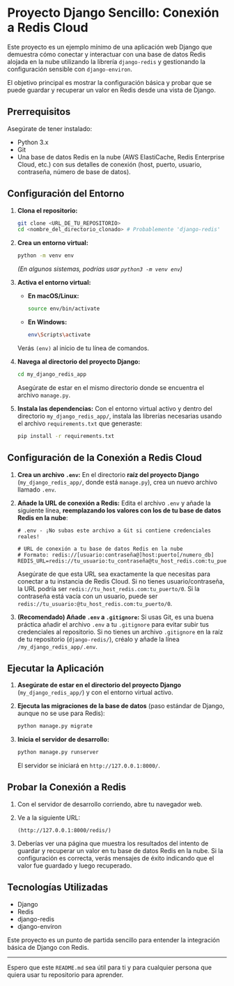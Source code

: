 # Proyecto Django Sencillo: Conexión a Redis Cloud

Este proyecto es un ejemplo mínimo de una aplicación web Django que demuestra cómo conectar y interactuar con una base de datos Redis alojada en la nube utilizando la librería `django-redis` y gestionando la configuración sensible con `django-environ`.

El objetivo principal es mostrar la configuración básica y probar que se puede guardar y recuperar un valor en Redis desde una vista de Django.

## Prerrequisitos

Asegúrate de tener instalado:

* Python 3.x
* Git
* Una base de datos Redis en la nube (AWS ElastiCache, Redis Enterprise Cloud, etc.) con sus detalles de conexión (host, puerto, usuario, contraseña, número de base de datos).

## Configuración del Entorno

1.  **Clona el repositorio:**
    ```bash
    git clone <URL_DE_TU_REPOSITORIO>
    cd <nombre_del_directorio_clonado> # Probablemente 'django-redis'
    ```

2.  **Crea un entorno virtual:**
    ```bash
    python -m venv env
    ```
    *(En algunos sistemas, podrías usar `python3 -m venv env`)*

3.  **Activa el entorno virtual:**
    * **En macOS/Linux:**
        ```bash
        source env/bin/activate
        ```
    * **En Windows:**
        ```bash
        env\Scripts\activate
        ```
    Verás `(env)` al inicio de tu línea de comandos.

4.  **Navega al directorio del proyecto Django:**
    ```bash
    cd my_django_redis_app
    ```
    Asegúrate de estar en el mismo directorio donde se encuentra el archivo `manage.py`.

5.  **Instala las dependencias:**
    Con el entorno virtual activo y dentro del directorio `my_django_redis_app/`, instala las librerías necesarias usando el archivo `requirements.txt` que generaste:
    ```bash
    pip install -r requirements.txt
    ```

## Configuración de la Conexión a Redis Cloud

1.  **Crea un archivo `.env`:**
    En el directorio **raíz del proyecto Django** (`my_django_redis_app/`, donde está `manage.py`), crea un nuevo archivo llamado `.env`.

2.  **Añade la URL de conexión a Redis:**
    Edita el archivo `.env` y añade la siguiente línea, **reemplazando los valores con los de tu base de datos Redis en la nube**:

    ```dotenv
    # .env - ¡No subas este archivo a Git si contiene credenciales reales!

    # URL de conexión a tu base de datos Redis en la nube
    # Formato: redis://[usuario:contraseña@]host:puerto[/numero_db]
    REDIS_URL=redis://tu_usuario:tu_contraseña@tu_host_redis.com:tu_puerto/0
    ```
    Asegúrate de que esta URL sea exactamente la que necesitas para conectar a tu instancia de Redis Cloud. Si no tienes usuario/contraseña, la URL podría ser `redis://tu_host_redis.com:tu_puerto/0`. Si la contraseña está vacía con un usuario, puede ser `redis://tu_usuario:@tu_host_redis.com:tu_puerto/0`.

3.  **(Recomendado) Añade `.env` a `.gitignore`:**
    Si usas Git, es una buena práctica añadir el archivo `.env` a tu `.gitignore` para evitar subir tus credenciales al repositorio. Si no tienes un archivo `.gitignore` en la raíz de tu repositorio (`django-redis/`), créalo y añade la línea `/my_django_redis_app/.env`.

## Ejecutar la Aplicación

1.  **Asegúrate de estar en el directorio del proyecto Django** (`my_django_redis_app/`) y con el entorno virtual activo.

2.  **Ejecuta las migraciones de la base de datos** (paso estándar de Django, aunque no se use para Redis):
    ```bash
    python manage.py migrate
    ```

3.  **Inicia el servidor de desarrollo:**
    ```bash
    python manage.py runserver
    ```
    El servidor se iniciará en `http://127.0.0.1:8000/`.

## Probar la Conexión a Redis

1.  Con el servidor de desarrollo corriendo, abre tu navegador web.
2.  Ve a la siguiente URL:
    ```
    (http://127.0.0.1:8000/redis/)
    ```

3.  Deberías ver una página que muestra los resultados del intento de guardar y recuperar un valor en tu base de datos Redis en la nube. Si la configuración es correcta, verás mensajes de éxito indicando que el valor fue guardado y luego recuperado.

## Tecnologías Utilizadas

* Django
* Redis
* django-redis
* django-environ

Este proyecto es un punto de partida sencillo para entender la integración básica de Django con Redis.

---

Espero que este `README.md` sea útil para ti y para cualquier persona que quiera usar tu repositorio para aprender.
